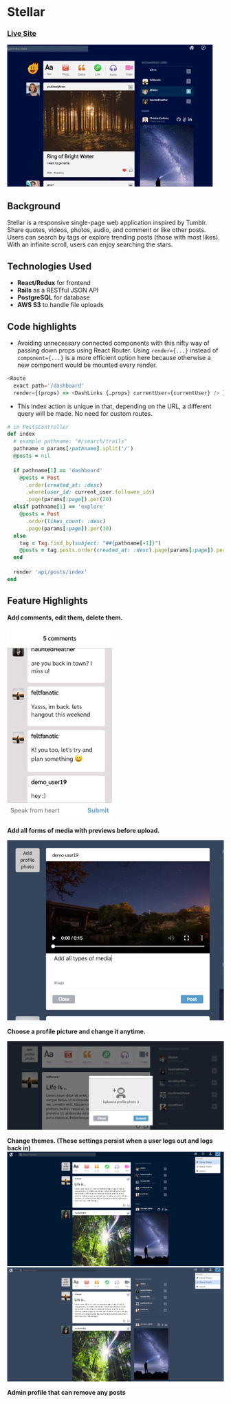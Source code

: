 # Stellar
### [Live Site](https://stellar-aa.herokuapp.com/)  
![screen shots](public/stellar.gif?raw=true)

## Background
Stellar is a responsive single-page web application inspired by Tumblr. Share quotes, videos, photos, audio, and comment or like other posts. Users can search by tags or explore trending posts (those with most likes). With an infinite scroll, users can enjoy searching the stars.

## Technologies Used
+ **React/Redux** for frontend
+ **Rails** as a RESTful JSON API
+ **PostgreSQL** for database
+ **AWS S3** to handle file uploads

## Code highlights
+ Avoiding unnecessary connected components with this nifty way of passing down props using React Router. Using `render={...}` instead of `component={...}` is a more efficient option here because otherwise a new component would be mounted every render.
```javascript
<Route
  exact path='/dashboard'
  render={(props) => <DashLinks {…props} currentUser={currentUser} /> } />
```
  
+ This index action is unique in that, depending on the URL, a different query will be made. No need for custom routes.
```ruby
# in PostsController
def index
  # example pathname: "#/search/trails"
  pathname = params[:pathname].split('/')
  @posts = nil

  if pathname[1] == 'dashboard'
    @posts = Post
      .order(created_at: :desc)
      .where(user_id: current_user.followee_ids)
      .page(params[:page]).per(20)
  elsif pathname[1] == 'explore'
    @posts = Post
      .order(likes_count: :desc)
      .page(params[:page]).per(30)
  else
    tag = Tag.find_by(subject: "##{pathname[-1]}")
    @posts = tag.posts.order(created_at: :desc).page(params[:page]).per(30)
  end

  render 'api/posts/index'
end
```

## Feature Highlights
**Add comments, edit them, delete them.**
  
  ![Comments](app/assets/images/comments.png?raw=true)
  
**Add all forms of media with previews before upload.**
  
  ![Media uploading](app/assets/images/media.png?raw=true) 
  
**Choose a profile picture and change it anytime.**
  
  ![Profile photo](app/assets/images/profile_pic.png?raw=true)

**Change themes. (These settings persist when a user logs out and logs back in)**
  ![Theme selection](app/assets/images/cosmic.png?raw=true)
  ![Theme selection](app/assets/images/classic.png?raw=true)  
  
**Admin profile that can remove any posts**
